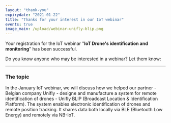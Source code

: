 ```yaml
---
layout: "thank-you"
expirydate: "2021-01-22"
title: "Thanks for your interest in our IoT webinar"
events: true
image_main: /upload/webinar-unifly-blip.png
---
```


Your registration for the IoT webinar "**IoT Drone's identification and monitoring**" has been successful.

Do you know anyone who may be interested in a webinar? Let them know:
<div class="addthis_inline_share_toolbox pb-30" data-url="https://www.hardwario.com/events/2021-01-21-webinar-industry/" data-title="[IoT webinar] IoT Drone's identification and monitoring" data-description="I'm attending HARDWARIO's IoT webinar about IoT Drone's identification and monitoring" ></div>

<hr class = "mb-30"/>

<h3 class = "mb-20">The topic</h3>

<p>In the January IoT webinar, we will discuss how we helped our partner - Belgian company Unifly - designe and manufacture a system for remote identification of drones - Unifly BLIP (Broadcast Location & Identification Platform). The system enables electronic identification of drones and remote position tracking. It shares data both locally via BLE (Bluetooth Low Energy) and remotely via NB-IoT.</p>